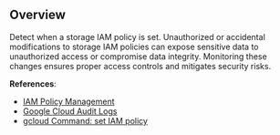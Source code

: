 ## Overview

Detect when a storage IAM policy is set. Unauthorized or accidental modifications to storage IAM policies can expose sensitive data to unauthorized access or compromise data integrity. Monitoring these changes ensures proper access controls and mitigates security risks.

**References**:
- [IAM Policy Management](https://cloud.google.com/iam/docs/policies)
- [Google Cloud Audit Logs](https://cloud.google.com/logging/docs/audit)
- [gcloud Command: set IAM policy](https://cloud.google.com/sdk/gcloud/reference/storage/buckets/set-iam-policy)